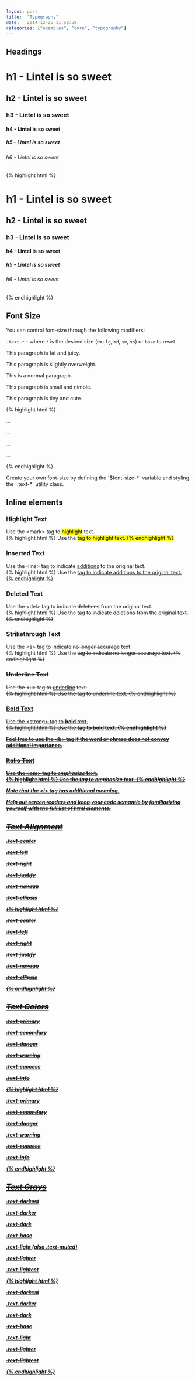 ```yaml
---
layout: post
title:  "Typography"
date:   2014-12-25 11:59:59
categories: ["examples", "core", "typography"]
---
```


## Headings

<div class="lt-example">
  <h1>h1 - Lintel is so sweet</h1>
  <h2>h2 - Lintel is so sweet</h2>
  <h3>h3 - Lintel is so sweet</h3>
  <h4>h4 - Lintel is so sweet</h4>
  <h5>h5 - Lintel is so sweet</h5>
  <h6>h6 - Lintel is so sweet</h6>
</div>

<div class="lt-code">
{% highlight html %}
<h1>h1 - Lintel is so sweet</h1>
<h2>h2 - Lintel is so sweet</h2>
<h3>h3 - Lintel is so sweet</h3>
<h4>h4 - Lintel is so sweet</h4>
<h5>h5 - Lintel is so sweet</h5>
<h6>h6 - Lintel is so sweet</h6>
{% endhighlight %}
</div>


## Font Size

You can control font-size through the following modifiers:

`.text-*` - where `*` is the desired size (ex: `lg`, `md`, `sm`, `xs`) or `base` to reset

<div class="lt-example">
  <p class="text-lg">This paragraph is fat and juicy.</p>
  <p class="text-md">This paragraph is slightly overweight.</p>
  <p class="text-base">This is a normal paragraph.</p>
  <p class="text-sm">This paragraph is small and nimble.</p>
  <p class="text-xs">This paragraph is tiny and cute.</p>
</div>

<div class="lt-code">
{% highlight html %}
<p class="text-lg">...</p>
<p class="text-md">...</p>
<p class="text-sm">...</p>
<p class="text-xs">...</p>
{% endhighlight %}
</div>

<p class="lt-tip lt-tip-extend">
  Create your own font-size by defining the `$font-size-*` variable and styling the `.text-*` utility class.
</p>


## Inline elements

### Highlight Text

<div class="lt-example">
  Use the &lt;mark&gt; tag to <mark>highlight</mark> text.
</div>

<div class="lt-code">
{% highlight html %}
Use the <mark> tag to <mark>highlight</mark> text.
{% endhighlight %}
</div>


### Inserted Text

<div class="lt-example">
  Use the &lt;ins&gt; tag to indicate <ins>additions</ins> to the original text.
</div>

<div class="lt-code">
{% highlight html %}
Use the <ins> tag to indicate <ins>additions</ins> to the original text.
{% endhighlight %}
</div>


### Deleted Text

<div class="lt-example">
  Use the &lt;del&gt; tag to indicate <del>deletions</del> from the original text.
</div>

<div class="lt-code">
{% highlight html %}
Use the <del> tag to indicate <del>deletions</del> from the original text.
{% endhighlight %}
</div>


### Strikethrough Text

<div class="lt-example">
  Use the &lt;s&gt; tag to indicate <s>no longer accurage</s> text.
</div>

<div class="lt-code">
{% highlight html %}
Use the <s> tag to indicate <s>no longer accurage</s> text.
{% endhighlight %}
</div>


### Underline Text

<div class="lt-example">
  Use the &lt;u&gt; tag to <u>underline</u> text.<br>

</div>

<div class="lt-code">
{% highlight html %}
Use the <u> tag to <u>underline</u> text.
{% endhighlight %}
</div>


### Bold Text

<div class="lt-example">
  Use the &lt;strong&gt; tag to <strong>bold</strong> text.
</div>

<div class="lt-code">
{% highlight html %}
Use the <strong> tag to <strong>bold</strong> text.
{% endhighlight %}
</div>

<p class="lt-tip lt-tip-info">
  Feel free to use the &lt;b&gt; tag if the word or phrase does not convey additional importance.
</p>


### Italic Text

<div class="lt-example">
  Use the &lt;em&gt; tag to <em>emphasize</em> text.
</div>

<div class="lt-code">
{% highlight html %}
Use the <em> tag to <em>emphasize</em> text.
{% endhighlight %}
</div>

<p class="lt-tip lt-tip-info">
  Note that the &lt;i&gt; tag has <a href="https://developer.mozilla.org/en-US/docs/Web/HTML/Element/i">additional meaning</a>.
</p>

<p class="lt-tip lt-tip-accessibility">
  Help out screen readers and keep your code semantic by familiarizing yourself with the full <a href="https://developer.mozilla.org/en-US/docs/Web/Guide/HTML/HTML5/HTML5_element_list">list of html elements</a>.
</p>


## Text Alignment
<div class="lt-example">
  <p class="text-center">.text-center</p>
  <p class="text-left">.text-left</p>
  <p class="text-right">.text-right</p>
  <p class="text-justify">.text-justify</p>
  <p class="text-nowrap">.text-nowrap</p>
  <p class="text-ellipsis">.text-ellipsis</p>
</div>

<div class="lt-code">
{% highlight html %}
<p class="text-center">.text-center</p>
<p class="text-left">.text-left</p>
<p class="text-right">.text-right</p>
<p class="text-justify">.text-justify</p>
<p class="text-nowrap">.text-nowrap</p>
<p class="text-ellipsis">.text-ellipsis</p>
{% endhighlight %}
</div>


## Text Colors
<div class="lt-example">
  <p class="text-primary">.text-primary</p>
  <p class="text-secondary">.text-secondary</p>
  <p class="text-danger">.text-danger</p>
  <p class="text-warning">.text-warning</p>
  <p class="text-success">.text-success</p>
  <p class="text-info">.text-info</p>
</div>

<div class="lt-code">
{% highlight html %}
<p class="text-primary">.text-primary</p>
<p class="text-secondary">.text-secondary</p>
<p class="text-danger">.text-danger</p>
<p class="text-warning">.text-warning</p>
<p class="text-success">.text-success</p>
<p class="text-info">.text-info</p>
{% endhighlight %}
</div>


## Text Grays
<div class="lt-example">
  <p class="text-darkest">.text-darkest</p>
  <p class="text-darker">.text-darker</p>
  <p class="text-dark">.text-dark</p>
  <p class="text-base">.text-base</p>
  <p class="text-light">.text-light (also .text-muted)</p>
  <p class="text-lighter">.text-lighter</p>
  <p class="text-lightest">.text-lightest</p>
</div>

<div class="lt-code">
{% highlight html %}
<p class="text-darkest">.text-darkest</p>
<p class="text-darker">.text-darker</p>
<p class="text-dark">.text-dark</p>
<p class="text-base">.text-base</p>
<p class="text-light">.text-light</p>
<p class="text-lighter">.text-lighter</p>
<p class="text-lightest">.text-lightest</p>
{% endhighlight %}
</div>
